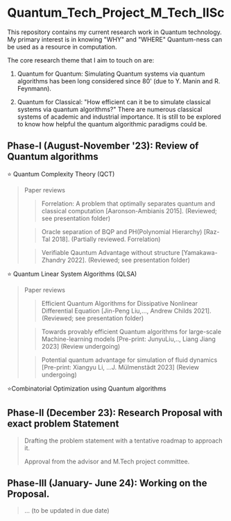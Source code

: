 # Quantum_Tech_Project_M_Tech_IISc
This repository contains my current research work in Quantum technology. My primary interest is in knowing "WHY" and "WHERE" Quantum-ness can be used as a resource in computation. 

The core research theme that I aim to touch on are:

1. Quantum for Quantum: Simulating Quantum systems via quantum algorithms has been long considered since 80' (due to Y. Manin and R. Feynmann).
  
2. Quantum for Classical: "How efficient can it be to simulate classical systems via quantum algorithms?" There are numerous classical systems of academic and industrial importance. It is still to be explored to know how helpful the quantum algorithmic paradigms could be.

## Phase-I (August-November '23): Review of Quantum algorithms
⭐ Quantum Complexity Theory (QCT)
> Paper reviews
>> Forrelation: A problem that optimally separates quantum and classical computation [Aaronson-Ambianis 2015]. (Reviewed; see presentation folder)
>
>> Oracle separation of BQP and PH(Polynomial Hierarchy) [Raz-Tal 2018]. (Partially reviewed. Forrelation)
> 
>> Verifiable Qauntum Advantage without structure [Yamakawa-Zhandry 2022]. (Reviewed; see presentation folder)
> 
⭐ Quantum Linear System Algorithms (QLSA)
> Paper reviews
>> Efficient Quantum Algorithms for Dissipative Nonlinear Differential Equation [Jin-Peng Liu,..., Andrew Childs 2021]. (Reviewed; see presentation folder) 
>
>> Towards provably efficient Quantum algorithms for large-scale Machine-learning models [Pre-print: JunyuLiu,.., Liang Jiang 2023] (Review undergoing)
>
>> Potential quantum advantage for simulation of fluid dynamics [Pre-print: Xiangyu Li, ...J. Mülmenstädt 2023] (Review undergoing)

⭐Combinatorial Optimization using Quantum algorithms
> 

## Phase-II (December 23): Research Proposal with exact problem Statement 
> Drafting the problem statement with a tentative roadmap to approach it.
>
> Approval from the advisor and M.Tech project committee.

## Phase-III (January- June 24): Working on the Proposal.
> ... (to be updated in due date)
